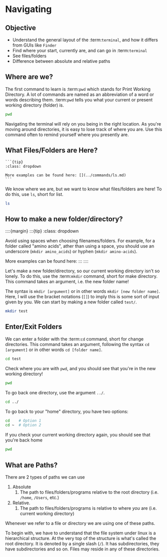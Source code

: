 # Navigating

## Objective
* Understand the general layout of the :term:`terminal`, and how it differs from GUIs like `Finder` 
* Find where your start, currently are, and can go in :term:`terminal`
* See files/folders 
* Difference between absolute and relative paths


## Where are we?

The first command to learn is :term:`pwd` which stands for Print Working Directory. A lot of commands are named as an abbreviation of a word or words describing them. :term:`pwd` tells you what your current or present working directory (folder) is.

```bash
pwd
```

Navigating the terminal will rely on you being in the right location. As you're moving around directories, it is easy to lose track of where you are. Use this command often to remind yourself where you presently are.



## What Files/Folders are Here?

````{margin}
```{tip}
:class: dropdown

More examples can be found here: [](../commands/ls.md)
```
````

We know where we are, but we want to know what files/folders are here! To do this, use `ls`, short for list.

```bash
ls
```



## How to make a new folder/directory?

::::{margin}
:::{tip}
:class: dropdown

Avoid using spaces when choosing filenames/folders. For example, for a folder called "amino acids", ather than using a space, you should use an underscore (`mkdir amino_acids`) or hyphen (`mkdir amino-acids`).

More examples can be found here: [](../commands/mkdir.md)
:::
::::

Let's make a new folder/directory, so our current working directory isn't so lonely. To do this, use the :term:`mkdir` command, short for make directory. This command takes an argument, i.e. the new folder name!

The syntax is `mkdir [argument]` or in other words `mkdir [new folder name]`. Here, I will use the bracket notations (`[]`) to imply this is some sort of input given by you. We can start by making a new folder called `test/`.

```bash
mkdir test
```


## Enter/Exit Folders

We can enter a folder with the :term:`cd` command, short for change directories. This command takes an argument, following the syntax `cd [argument]` or in other words `cd [folder name]`.

```bash
cd test
```

Check where you are with `pwd`, and you should see that you're in the new working directory!

```bash
pwd
```

To go back one directory, use the argument `../`.

```bash
cd ../
```

To go back to your "home" directory, you have two options:

```bash
cd    # Option 1
cd ~  # Option 2
```

If you check your current working directory again, you should see that you're back home

```bash
pwd
```


## What are Paths?

There are 2 types of paths we can use

1. Absolute
   1. The path to files/folders/programs relative to the root directory (i.e. `/home`, `/Users`, etc.)
2. Relative. 
   1. The path to files/folders/programs is relative to where _you_ are (i.e. current working directory)
   
Whenever we refer to a file or directory we are using one of these paths.

To begin with, we have to understand that the file system under linux is a hierarchical structure. At the very top of the structure is what's called the root directory. It is denoted by a single slash (`/`). It has subdirectories, they have subdirectories and so on. Files may reside in any of these directories.

